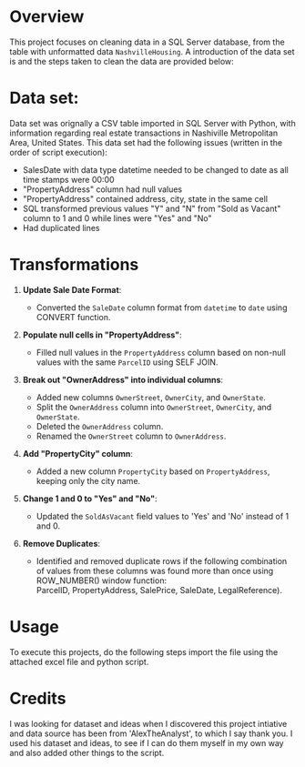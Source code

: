 
# Overview

This project focuses on cleaning data in a SQL Server database, from the table with unformatted data `NashvilleHousing`. A introduction of the data set is 
and the steps taken to clean the data are provided below:

# Data set:

Data set was orignally a CSV table imported in SQL Server with Python, with information regarding real estate transactions in Nashiville Metropolitan Area, United States. 
This data set had the following issues (written in the order of script execution):
   * SalesDate with data type datetime needed to be changed to date as all time stamps were 00:00
   * "PropertyAddress" column had null values
   * "PropertyAddress" contained address, city, state in the same cell
   * SQL transformed previous values "Y" and "N" from "Sold as Vacant" column to 1 and 0 while lines were "Yes" and "No"
   * Had duplicated lines 

# Transformations


1. **Update Sale Date Format**: 
   - Converted the `SaleDate` column format from `datetime` to `date` using CONVERT function.

2. **Populate null cells in "PropertyAddress"**:
   - Filled null values in the `PropertyAddress` column based on non-null values with the same `ParcelID` using SELF JOIN.

3. **Break out "OwnerAddress" into individual columns**:

   - Added new columns `OwnerStreet`, `OwnerCity`, and `OwnerState`.
   - Split the `OwnerAddress` column into `OwnerStreet`, `OwnerCity`, and `OwnerState`.
   - Deleted the `OwnerAddress` column.
   - Renamed the `OwnerStreet` column to `OwnerAddress`.

4. **Add  "PropertyCity" column**:
   - Added a new column `PropertyCity` based on `PropertyAddress`, keeping only the city name.

5. **Change 1 and 0 to "Yes" and "No"**:
   - Updated the `SoldAsVacant` field values to 'Yes' and 'No' instead of 1 and 0.

6. **Remove Duplicates**:
   - Identified and removed duplicate rows if the following combination of values from these columns was found more than once using ROW_NUMBER() window function: <br>
      ParcelID, PropertyAddress, SalePrice, SaleDate, LegalReference).

# Usage

To execute this projects, do the following steps import the file using the attached excel file and python script.

# Credits

I was looking for dataset and ideas when I discovered this project intiative and data source has been from 'AlexTheAnalyst', to which I say thank you. I used his dataset and ideas, to see if I can do them myself in my own way and also added other things to the script. 

 